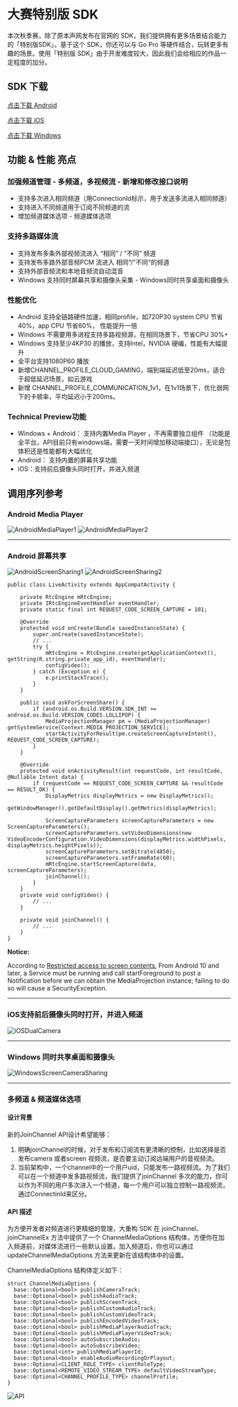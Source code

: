 # 大赛特别版 SDK

本次秋季赛，除了原本声网发布在官网的 SDK，我们提供拥有更多场景结合能力的「特别版SDK」，基于这个 SDK，你还可以与 Go Pro 等硬件结合，玩转更多有趣的场景。使用「特别版 SDK」由于开发难度较大，因此我们会给相应的作品一定程度的加分。

## SDK 下载

[点击下载 Android](https://release.agoralab.co/disk/v2.7.1/android/2020-07-27/Agora_NG_RTE_SDK_for_Android_v2.7.1.2761_20200727_2231.zip)

[点击下载 iOS](https://release.agoralab.co/disk/v2.7.1/ios/2020-07-28/Agora_NG_RTE_SDK_for_iOS_v2.7.1.21085_20200728_1157.zip)

[点击下载 Windows](https://release.agoralab.co/disk/v2.7.1/windows/2020-07-26/x86/Agora_NG_RTE_SDK_for_Windows_x86_v2.7.1.25414_20200726_2255.zip)

## 功能 & 性能 亮点
### 加强频道管理  - 多频道，多视频流 - 新增和修改接口说明
* 支持多次进入相同频道（用ConnectionId标示，用于发送多流进入相同频道）
* 支持进入不同频道用于订阅不同频道的流
* 增加频道媒体选项 - 频道媒体选项
### 支持多路媒体流
* 支持发布多条外部视频流进入 “相同” / “不同” 频道  
* 支持发布多路外部音频PCM 流进入 相同“/”不同“的频道 
* 支持外部音频流和本地音频流自动混音 
* Windows 支持同时屏幕共享和摄像头采集 - Windows同时共享桌面和摄像头
### 性能优化
* Android 支持全链路硬件加速，相同profile，如720P30 system CPU 节省40%，app CPU 节省60%， 性能提升一倍
* Windows 不需要用多进程支持多路视频源，在相同场景下，节省CPU 30%+
* Windows 支持至少4KP30 的播放，支持Intel，NVIDIA 硬编，性能有大幅提升
* 全平台支持1080P60 播放
* 新增CHANNEL_PROFILE_CLOUD_GAMING，端到端延迟低至20ms，适合于超低延迟场景，如云游戏
* 新增 CHANNEL_PROFILE_COMMUNICATION_1v1，在1v1场景下，优化弱网下的卡顿率，平均延迟小于200ms。
### Technical Preview功能
* Windows + Android： 支持内置Media Player ，不再需要独立组件  （功能是全平台，API目前只有windows端，需要一天时间增加移动端接口），无论是包体积还是性能都有大幅优化
* Android： 支持内置的屏幕共享功能
* iOS：支持前后摄像头同时打开，并进入频道

## 调用序列参考

### Android Media Player

![AndroidMediaPlayer1](./AndroidMediaPlayer1.png)
![AndroidMediaPlayer2](./AndroidMediaPlayer2.png)

***

### Android 屏幕共享

![AndroidScreenSharing1](./AndroidScreenSharing1.png)
![AndroidScreenSharing2](./AndroidScreenSharing2.png)

```
public class LiveActivity extends AppCompatActivity {
 
    private RtcEngine mRtcEngine;
    private IRtcEngineEventHandler eventHandler;
    private static final int REQUEST_CODE_SCREEN_CAPTURE = 101;
 
    @Override
    protected void onCreate(Bundle savedInstanceState) {
        super.onCreate(savedInstanceState);
        // ...
        try {
            mRtcEngine = RtcEngine.create(getApplicationContext(), getString(R.string.private_app_id), eventHandler);
            configVideo();
        } catch (Exception e) {
            e.printStackTrace();
        }
    }
 
    public void askForScreenShare() {
        if (android.os.Build.VERSION.SDK_INT >= android.os.Build.VERSION_CODES.LOLLIPOP) {
            MediaProjectionManager pm = (MediaProjectionManager) getSystemService(Context.MEDIA_PROJECTION_SERVICE);
            startActivityForResult(pm.createScreenCaptureIntent(), REQUEST_CODE_SCREEN_CAPTURE);
        }
    }
 
    @Override
    protected void onActivityResult(int requestCode, int resultCode, @Nullable Intent data) {
        if (requestCode == REQUEST_CODE_SCREEN_CAPTURE && resultCode == RESULT_OK) {
            DisplayMetrics displayMetrics = new DisplayMetrics();
            getWindowManager().getDefaultDisplay().getMetrics(displayMetrics);
 
            ScreenCaptureParameters screenCaptureParameters = new ScreenCaptureParameters();
            screenCaptureParameters.setVideoDimensions(new VideoEncoderConfiguration.VideoDimensions(displayMetrics.widthPixels, displayMetrics.heightPixels));
            screenCaptureParameters.setBitrate(4850);
            screenCaptureParameters.setFrameRate(60);
            mRtcEngine.startScreenCapture(data, screenCaptureParameters);
            joinChannel();
        }
    }
    private void configVideo() {
        // ...
    }
 
    private void joinChannel() {
        // ...
    }
}
```

**Notice:**

According to [Restricted access to screen contents](https://developer.android.google.cn/about/versions/10/privacy/changes#screen-contents), From Android 10 and later, a Service must be running and call startForeground to post a Notification before we can obtain the MediaProjection instance; failing to do so will cause a SecurityException.

***

### iOS支持前后摄像头同时打开，并进入频道

![iOSDualCamera](./iOSDualCamera.png)

***

### Windows 同时共享桌面和摄像头

![WindowsScreenCameraSharing](./WindowsScreenCameraSharing.png)

***

### 多频道 & 频道媒体选项

#### 设计背景

新的JoinChannel API设计希望能够：

1. 明确joinChannel的时候，对于发布和订阅流有更清晰的控制，比如选择是否发布camera 或者screen 视频流，是否要主动订阅远端用户的音视频流。
2. 当前架构中，一个channel中的一个用户uid，只能发布一路视频流。为了我们可以在一个频道中发多路视频流，我们提供了joinChannel 多次的能力，你可以作为不同的用户多次进入一个频道，每一个用户可以独立控制一路视频流，通过ConnectinId来区分。

#### API 描述

为方便开发者对频道进行更精细的管理，大重构 SDK 在 joinChannel、joinChannelEx 方法中提供了一个 ChannelMediaOptions 结构体，方便你在加入频道前，对媒体流进行一些默认设置。加入频道后，你也可以通过 updateChannelMediaOptions 方法来更新在该结构体中的设置。

ChannelMediaOptions 结构体定义如下：

```
struct ChannelMediaOptions {
  base::Optional<bool> publishCameraTrack;
  base::Optional<bool> publishAudioTrack;
  base::Optional<bool> publishScreenTrack;
  base::Optional<bool> publishCustomAudioTrack;
  base::Optional<bool> publishCustomVideoTrack;
  base::Optional<bool> publishEncodedVideoTrack;
  base::Optional<bool> publishMediaPlayerAudioTrack;
  base::Optional<bool> publishMediaPlayerVideoTrack;
  base::Optional<bool> autoSubscribeAudio;
  base::Optional<bool> autoSubscribeVideo;
  base::Optional<int> publishMediaPlayerId;
  base::Optional<bool> enableAudioRecordingOrPlayout;
  base::Optional<CLIENT_ROLE_TYPE> clientRoleType;
  base::Optional<REMOTE_VIDEO_STREAM_TYPE> defaultVideoStreamType;
  base::Optional<CHANNEL_PROFILE_TYPE> channelProfile;
}
```
![API](API.jpeg)